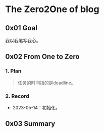 # The Zero2One of blog

## 0x01 Goal

我以我笔写我心。

## 0x02 From One to Zero

### 1. Plan

> 任务的时间指的是deadline。

### 2. Record

- 2023-05-14：初始化。

## 0x03 Summary